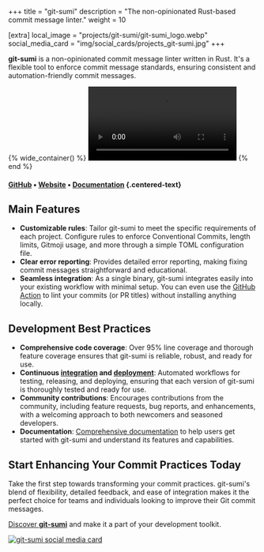 +++
title = "git-sumi"
description = "The non-opinionated Rust-based commit message linter."
weight = 10

[extra]
local_image = "projects/git-sumi/git-sumi_logo.webp"
social_media_card = "img/social_cards/projects_git-sumi.jpg"
+++

**git-sumi** is a non-opinionated commit message linter written in Rust. It's a flexible tool to enforce commit message standards, ensuring consistent and automation-friendly commit messages.

{% wide_container() %}
<video controls src="git-sumi demo.mp4" title="git-sumi demo"></video>
{% end %}

#### [GitHub](https://github.com/welpo/git-sumi) • [Website](https://sumi.rs/) • [Documentation](https://sumi.rs/docs/) {.centered-text}

## Main Features

- **Customizable rules**: Tailor git-sumi to meet the specific requirements of each project. Configure rules to enforce Conventional Commits, length limits, Gitmoji usage, and more through a simple TOML configuration file.
- **Clear error reporting**: Provides detailed error reporting, making fixing commit messages straightforward and educational.
- **Seamless integration**: As a single binary, git-sumi integrates easily into your existing workflow with minimal setup. You can even use the [GitHub Action](https://github.com/welpo/git-sumi-action) to lint your commits (or PR titles) without installing anything locally.

## Development Best Practices

- **Comprehensive code coverage**: Over 95% line coverage and thorough feature coverage ensures that git-sumi is reliable, robust, and ready for use.
- **Continuous [integration](https://github.com/welpo/git-sumi/blob/main/.github/workflows/ci.yml) and [deployment](https://github.com/welpo/git-sumi/blob/main/.github/workflows/release.yml)**: Automated workflows for testing, releasing, and deploying, ensuring that each version of git-sumi is thoroughly tested and ready for use.
- **Community contributions**: Encourages contributions from the community, including feature requests, bug reports, and enhancements, with a welcoming approach to both newcomers and seasoned developers.
- **Documentation**: [Comprehensive documentation](https://sumi.rs/docs/) to help users get started with git-sumi and understand its features and capabilities.

## Start Enhancing Your Commit Practices Today

Take the first step towards transforming your commit practices. git-sumi's blend of flexibility, detailed feedback, and ease of integration makes it the perfect choice for teams and individuals looking to improve their Git commit messages.

[Discover **git-sumi**](https://sumi.rs/) and make it a part of your development toolkit.

[![git-sumi social media card](/img/social_cards/projects_git-sumi.jpg)](https://sumi.rs/)
